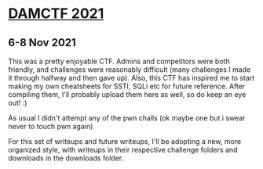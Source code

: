 # [DAMCTF 2021](https://damctf.xyz/)

## 6-8 Nov 2021

This was a pretty enjoyable CTF. Admins and competitors were both friendly, and challenges were reasonably difficult (many challenges I made it through halfway and then gave up). Also, this CTF has inspired me to start making my own cheatsheets for SSTI, SQLi etc for future reference. After compiling them, I'll probably upload them here as well, so do keep an eye out! :)

As usual I didn't attempt any of the pwn challs (ok maybe one but i swear never to touch pwn again)

For this set of writeups and future writeups, I'll be adopting a new, more organized style, with writeups in their respective challenge folders and downloads in the downloads folder.
